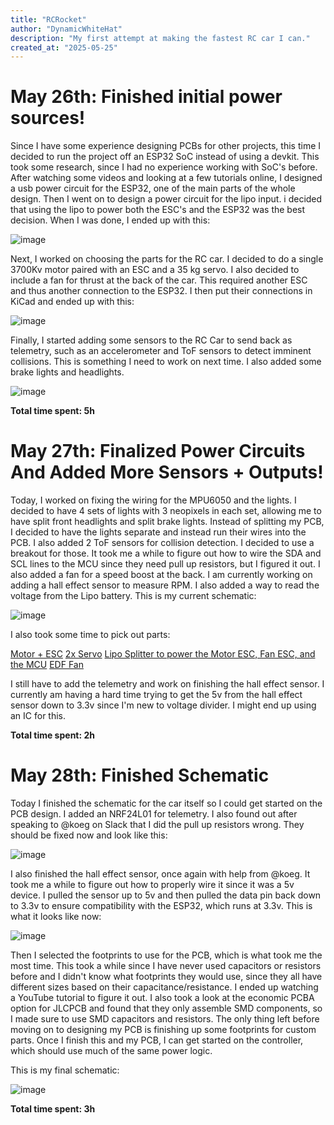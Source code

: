 ```yaml
---
title: "RCRocket"
author: "DynamicWhiteHat"
description: "My first attempt at making the fastest RC car I can."
created_at: "2025-05-25"
---
```


# May 26th: Finished initial power sources!

Since I have some experience designing PCBs for other projects, this time I decided to run the project off an ESP32 SoC instead of using a devkit. This took some research, since I had no experience working with SoC's before. After watching some videos and looking at a few tutorials online, I designed a usb power circuit for the ESP32, one of the main parts of the whole design. Then I went on to design a  power circuit for the lipo input. i decided that using the lipo to power both the ESC's and the ESP32 was the best decision. When I was done, I ended up with this:

![image](https://github.com/user-attachments/assets/b7ac88c6-33cb-473b-931b-9b59a4b2e634)

Next, I worked on choosing the parts for the RC car. I decided to do a single 3700Kv motor paired with an ESC and a 35 kg servo. I also decided to include a fan for thrust at the back of the car. This required another ESC and thus another connection to the ESP32. I then put their connections in KiCad and ended up with this:

![image](https://github.com/user-attachments/assets/ca0f0995-a59e-4ff2-8f3f-03b9e4e2a828)

Finally, I started adding some sensors to the RC Car to send back as telemetry, such as an accelerometer and ToF sensors to detect imminent collisions. This is something I need to work on next time. I also added some brake lights and headlights.

![image](https://github.com/user-attachments/assets/952d1c19-cd8a-48a4-9ac1-058a7a172cc9)



**Total time spent: 5h**

# May 27th: Finalized Power Circuits And Added More Sensors + Outputs!

Today, I worked on fixing the wiring for the MPU6050 and the lights. I decided to have 4 sets of lights with 3 neopixels in each set, allowing me to have split front headlights and split brake lights. Instead of splitting my PCB, I decided to have the lights separate and instead run their wires into the PCB. I also added 2 ToF sensors for collision detection. I decided to use a breakout for those. It took me a while to figure out how to wire the SDA and SCL lines to the MCU since they need pull up resistors, but I figured it out. I also added a fan for a speed boost at the back. I am currently working on adding a hall effect sensor to measure RPM. I also added a way to read the voltage from the Lipo battery. This is my current schematic:

![image](https://github.com/user-attachments/assets/79942c84-4247-486b-ac65-228c61d8f2ff)

I also took some time to pick out parts:

[Motor + ESC](https://www.amazon.com/HOBBYWING-Quicrun-10BL120-G2-QR10BL120-3660-3700KV/dp/B0C6BFFB96/ref=sr_1_6?crid=2GLWWCIJMF4GU&dib=eyJ2IjoiMSJ9.8ChSsRu2ggkRm0N2UcTo3s8XwfptuIsvx65iR2LIg5muf1JSHy0vtnELQ86QYJDx4WvZkFlYVlaacq9JVPW1ZXzwFG8T8RaeWX1uCPlYRiWeQq1TPSqla9zxhL6Utijh5d6hDXNKbLFf98KYOxJczOK0VRLIexn-y3KcpFkdGguTlDYXxnw7zrMy07UkYJ1imNJcrV1WjWylSnJbef-T2wXEEmOjtgRL-gOiuf6kmiBYvSw632WhL49FXDPe-U6_Th__7bfePq5tj9XiuF7KoXXXmoyOLh0wdQNsZ3HlEzY.TO152DIn2zMVWwIf-LqpNBpko4Rbb8-dUP9FB0hpb6s&dib_tag=se&keywords=brushless%2Bmotor%2Band%2Besc&qid=1748285295&sprefix=brushless%2Bmotor%2Band%2Besc%2Caps%2C161&sr=8-6&th=1)
[2x Servo](https://www.amazon.com/Steering-Servo-Motor-35KG-Torque/dp/B0B2C7TWS4/ref=sr_1_6?crid=1JGGEWAFQIU25&dib=eyJ2IjoiMSJ9.Wcp0wpi1uHDtGjZ9jSbSMW0zlOvAxMyX5LCtp292MXB2YEq95CXNk1d4PXKn4MVtJhTNGXcHi5yCQOsce_f7iI3XelUwu7FN_PgyybvjtmrzmRzUkZttM-5zMRwZjL10reeXmDFUkycjjYIoDwfhWuOUy2onRg8GY3cPu36n_0sxBl01rI_uPG7aVGy58ZozuztYmsVwEvUSzBFb6C05DE-MCLpMZ8kOh4a-q_RxXTHRXH66uMQ-YK6Hb0KvVJLHZ9FlM2tFXUlJ5tFdterWhJqYvhIisn_KuRf-Fp6o86o.dZxRxpe9E02O71EiMDcPAlZDGqR1Nq1a2OXbFS53RyI&dib_tag=se&keywords=35kg%2Bservo&qid=1748289042&sprefix=35kg%2Caps%2C103&sr=8-6&th=1)
[Lipo Splitter to power the Motor ESC, Fan ESC, and the MCU](https://www.amazon.com/GINTOOYUN-Splitter-Extension-Connector-Generator/dp/B0C4SMWZ6F/ref=sr_1_3?crid=3E46LSLUPNB43&dib=eyJ2IjoiMSJ9.c-TZI--fYD7--_q041QT7pdT8H6bq2bqwQmz4c1U-OEAuUXSW-hEOgmk4XFEn5rj8QtKziRvR-F1srrlG2GmoQijqaidJYxjNA1GULtWuwKOb26kiCpbC1d5GgNm4dROBKAiTfItOpl9jQIr8nDLiaCvrXpm-75j7z2jgVv4ZRL9rDwUps6MGiv128BO3l-XCQ7mQ-4C0leE9BAvza9yoM-s2buhvNyESSAh3tYdAYzOvWekcFRE8nEyPH1E79G3E6JAO4Q7BIjdg-5hzNNyjLmUE9a1DxW-ilNvD6ue_e4.6qM2mgL8NQ6nikEz1LPs5r1boX6XAOb_L66nd8ihitk&dib_tag=se&keywords=xt60+splitter+3+way&qid=1748296254&sprefix=xt60+splitter+3%2Caps%2C139&sr=8-3)
[EDF Fan](https://www.amazon.com/Powerfun-Ducted-Blades-Brushless-Airplane/dp/B07C3ZLPWG?th=1)

I still have to add the telemetry and work on finishing the hall effect sensor. I currently am having a hard time trying to get the 5v from the hall effect sensor down to 3.3v since I'm new to voltage divider. I might end up using an IC for this.


**Total time spent: 2h**

# May 28th: Finished Schematic

Today I finished the schematic for the car itself so I could get started on the PCB design. I added an NRF24L01 for telemetry. I also found out after speaking to @koeg on Slack that I did the pull up resistors wrong. They should be fixed now and look like this:

![image](https://github.com/user-attachments/assets/1b71f3c9-7340-4230-b5ce-8f25f831b95b)

I also finished the hall effect sensor, once again with help from @koeg. It took me a while to figure out how to properly wire it since it was a 5v device. I pulled the sensor up to 5v and then pulled the data pin back down to 3.3v to ensure compatibility with the ESP32, which runs at 3.3v. This is what it looks like now:

![image](https://github.com/user-attachments/assets/1347c057-66b9-40bd-b020-04721c166222)

Then I selected the footprints to use for the PCB, which is what took me the most time. This took a while since I have never used capacitors or resistors before and I didn't know what footprints they would use, since they all have different sizes based on their capacitance/resistance. I ended up watching a YouTube tutorial to figure it out. I also took a look at the economic PCBA option for JLCPCB and found that they only assemble SMD components, so I made sure to use SMD capacitors and resistors. The only thing left before moving on to designing my PCB is finishing up some footprints for custom parts. Once I finish this and my PCB, I can get started on the controller, which should use much of the same power logic. 

This is my final schematic:

![image](https://github.com/user-attachments/assets/61e19a63-01ce-4190-9372-661012fe6446)


**Total time spent: 3h**

